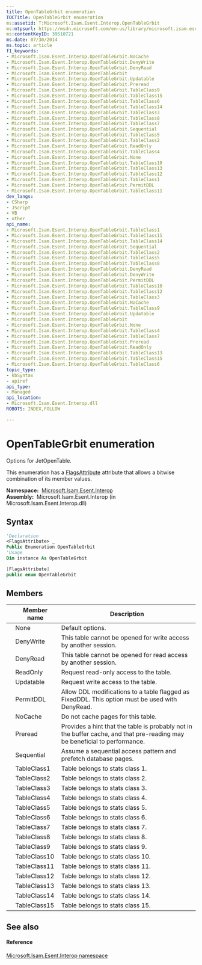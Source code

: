```yaml
---
title: OpenTableGrbit enumeration
TOCTitle: OpenTableGrbit enumeration
ms:assetid: T:Microsoft.Isam.Esent.Interop.OpenTableGrbit
ms:mtpsurl: https://msdn.microsoft.com/en-us/library/microsoft.isam.esent.interop.opentablegrbit(v=EXCHG.10)
ms:contentKeyID: 39510721
ms.date: 07/30/2014
ms.topic: article
f1_keywords:
- Microsoft.Isam.Esent.Interop.OpenTableGrbit.NoCache
- Microsoft.Isam.Esent.Interop.OpenTableGrbit.DenyWrite
- Microsoft.Isam.Esent.Interop.OpenTableGrbit.DenyRead
- Microsoft.Isam.Esent.Interop.OpenTableGrbit
- Microsoft.Isam.Esent.Interop.OpenTableGrbit.Updatable
- Microsoft.Isam.Esent.Interop.OpenTableGrbit.Preread
- Microsoft.Isam.Esent.Interop.OpenTableGrbit.TableClass9
- Microsoft.Isam.Esent.Interop.OpenTableGrbit.TableClass15
- Microsoft.Isam.Esent.Interop.OpenTableGrbit.TableClass6
- Microsoft.Isam.Esent.Interop.OpenTableGrbit.TableClass14
- Microsoft.Isam.Esent.Interop.OpenTableGrbit.TableClass3
- Microsoft.Isam.Esent.Interop.OpenTableGrbit.TableClass8
- Microsoft.Isam.Esent.Interop.OpenTableGrbit.TableClass7
- Microsoft.Isam.Esent.Interop.OpenTableGrbit.Sequential
- Microsoft.Isam.Esent.Interop.OpenTableGrbit.TableClass5
- Microsoft.Isam.Esent.Interop.OpenTableGrbit.TableClass2
- Microsoft.Isam.Esent.Interop.OpenTableGrbit.ReadOnly
- Microsoft.Isam.Esent.Interop.OpenTableGrbit.TableClass4
- Microsoft.Isam.Esent.Interop.OpenTableGrbit.None
- Microsoft.Isam.Esent.Interop.OpenTableGrbit.TableClass10
- Microsoft.Isam.Esent.Interop.OpenTableGrbit.TableClass13
- Microsoft.Isam.Esent.Interop.OpenTableGrbit.TableClass12
- Microsoft.Isam.Esent.Interop.OpenTableGrbit.TableClass1
- Microsoft.Isam.Esent.Interop.OpenTableGrbit.PermitDDL
- Microsoft.Isam.Esent.Interop.OpenTableGrbit.TableClass11
dev_langs:
- CSharp
- JScript
- VB
- other
api_name: 
- Microsoft.Isam.Esent.Interop.OpenTableGrbit.TableClass1
- Microsoft.Isam.Esent.Interop.OpenTableGrbit.TableClass11
- Microsoft.Isam.Esent.Interop.OpenTableGrbit.TableClass14
- Microsoft.Isam.Esent.Interop.OpenTableGrbit.Sequential
- Microsoft.Isam.Esent.Interop.OpenTableGrbit.TableClass2
- Microsoft.Isam.Esent.Interop.OpenTableGrbit.TableClass5
- Microsoft.Isam.Esent.Interop.OpenTableGrbit.TableClass8
- Microsoft.Isam.Esent.Interop.OpenTableGrbit.DenyRead
- Microsoft.Isam.Esent.Interop.OpenTableGrbit.DenyWrite
- Microsoft.Isam.Esent.Interop.OpenTableGrbit.PermitDDL
- Microsoft.Isam.Esent.Interop.OpenTableGrbit.TableClass10
- Microsoft.Isam.Esent.Interop.OpenTableGrbit.TableClass12
- Microsoft.Isam.Esent.Interop.OpenTableGrbit.TableClass3
- Microsoft.Isam.Esent.Interop.OpenTableGrbit.NoCache
- Microsoft.Isam.Esent.Interop.OpenTableGrbit.TableClass9
- Microsoft.Isam.Esent.Interop.OpenTableGrbit.Updatable
- Microsoft.Isam.Esent.Interop.OpenTableGrbit
- Microsoft.Isam.Esent.Interop.OpenTableGrbit.None
- Microsoft.Isam.Esent.Interop.OpenTableGrbit.TableClass4
- Microsoft.Isam.Esent.Interop.OpenTableGrbit.TableClass7
- Microsoft.Isam.Esent.Interop.OpenTableGrbit.Preread
- Microsoft.Isam.Esent.Interop.OpenTableGrbit.ReadOnly
- Microsoft.Isam.Esent.Interop.OpenTableGrbit.TableClass13
- Microsoft.Isam.Esent.Interop.OpenTableGrbit.TableClass15
- Microsoft.Isam.Esent.Interop.OpenTableGrbit.TableClass6
topic_type: 
- kbSyntax
- apiref
api_type: 
- Managed
api_location: 
- Microsoft.Isam.Esent.Interop.dll
ROBOTS: INDEX,FOLLOW

---
```


# OpenTableGrbit enumeration

Options for JetOpenTable.

This enumeration has a [FlagsAttribute](https://docs.microsoft.com/dotnet/api/system.flagsattribute?redirectedfrom=MSDN) attribute that allows a bitwise combination of its member values.

**Namespace:**  [Microsoft.Isam.Esent.Interop](hh596136\(v=exchg.10\).md)  
**Assembly:**  Microsoft.Isam.Esent.Interop (in Microsoft.Isam.Esent.Interop.dll)

## Syntax

``` vb
'Declaration
<FlagsAttribute> _
Public Enumeration OpenTableGrbit
'Usage
Dim instance As OpenTableGrbit
```

``` csharp
[FlagsAttribute]
public enum OpenTableGrbit
```

## Members

<table>
<thead>
<tr class="header">
<th></th>
<th>Member name</th>
<th>Description</th>
</tr>
</thead>
<tbody>
<tr class="odd">
<td></td>
<td>None</td>
<td>Default options.</td>
</tr>
<tr class="even">
<td></td>
<td>DenyWrite</td>
<td>This table cannot be opened for write access by another session.</td>
</tr>
<tr class="odd">
<td></td>
<td>DenyRead</td>
<td>This table cannot be opened for read access by another session.</td>
</tr>
<tr class="even">
<td></td>
<td>ReadOnly</td>
<td>Request read-only access to the table.</td>
</tr>
<tr class="odd">
<td></td>
<td>Updatable</td>
<td>Request write access to the table.</td>
</tr>
<tr class="even">
<td></td>
<td>PermitDDL</td>
<td>Allow DDL modifications to a table flagged as FixedDDL. This option must be used with DenyRead.</td>
</tr>
<tr class="odd">
<td></td>
<td>NoCache</td>
<td>Do not cache pages for this table.</td>
</tr>
<tr class="even">
<td></td>
<td>Preread</td>
<td>Provides a hint that the table is probably not in the buffer cache, and that pre-reading may be beneficial to performance.</td>
</tr>
<tr class="odd">
<td></td>
<td>Sequential</td>
<td>Assume a sequential access pattern and prefetch database pages.</td>
</tr>
<tr class="even">
<td></td>
<td>TableClass1</td>
<td>Table belongs to stats class 1.</td>
</tr>
<tr class="odd">
<td></td>
<td>TableClass2</td>
<td>Table belongs to stats class 2.</td>
</tr>
<tr class="even">
<td></td>
<td>TableClass3</td>
<td>Table belongs to stats class 3.</td>
</tr>
<tr class="odd">
<td></td>
<td>TableClass4</td>
<td>Table belongs to stats class 4.</td>
</tr>
<tr class="even">
<td></td>
<td>TableClass5</td>
<td>Table belongs to stats class 5.</td>
</tr>
<tr class="odd">
<td></td>
<td>TableClass6</td>
<td>Table belongs to stats class 6.</td>
</tr>
<tr class="even">
<td></td>
<td>TableClass7</td>
<td>Table belongs to stats class 7.</td>
</tr>
<tr class="odd">
<td></td>
<td>TableClass8</td>
<td>Table belongs to stats class 8.</td>
</tr>
<tr class="even">
<td></td>
<td>TableClass9</td>
<td>Table belongs to stats class 9.</td>
</tr>
<tr class="odd">
<td></td>
<td>TableClass10</td>
<td>Table belongs to stats class 10.</td>
</tr>
<tr class="even">
<td></td>
<td>TableClass11</td>
<td>Table belongs to stats class 11.</td>
</tr>
<tr class="odd">
<td></td>
<td>TableClass12</td>
<td>Table belongs to stats class 12.</td>
</tr>
<tr class="even">
<td></td>
<td>TableClass13</td>
<td>Table belongs to stats class 13.</td>
</tr>
<tr class="odd">
<td></td>
<td>TableClass14</td>
<td>Table belongs to stats class 14.</td>
</tr>
<tr class="even">
<td></td>
<td>TableClass15</td>
<td>Table belongs to stats class 15.</td>
</tr>
</tbody>
</table>


## See also

#### Reference

[Microsoft.Isam.Esent.Interop namespace](hh596136\(v=exchg.10\).md)

